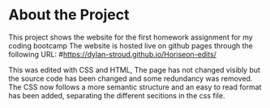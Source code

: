 # About the Project

This project shows the website for the first homework assignment for my coding bootcamp
The website is hosted live on github pages through the following URL:
#https://dylan-stroud.github.io/Horiseon-edits/

This was edited with CSS and HTML, The page has not changed visibly but the source code has been changed and some redundancy was removed.
The CSS now follows a more semantic structure and an easy to read format has been added, separating the different secitions in the css file.
